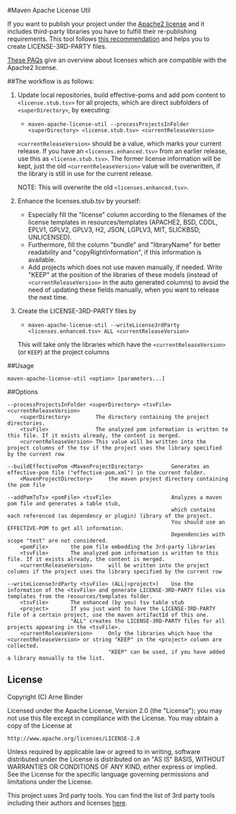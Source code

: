 #Maven Apache License Util

If you want to publish your project under the [Apache2 license](http://www.apache.org/licenses/LICENSE-2.0) and it 
includes third-party libraries you have to fulfill their re-publishing requirements. This tool follows [this recommendation](http://programmers.stackexchange.com/questions/234511/what-is-the-best-practice-for-arranging-third-party-library-licenses-paperwork) 
and helps you to create LICENSE-3RD-PARTY files. 

[These PAQs](http://www.apache.org/legal/resolved.html) give an overview about licenses which are compatible with the Apache2 license.

##The workflow is as follows:


1. Update local repositories, build effective-poms and add pom content to `<license.stub.tsv>` for all projects, which are direct subfolders of `<superDirectory>`, by executing:
	- `maven-apache-license-util --processProjectsInFolder <superDirectory> <license.stub.tsv> <currentReleaseVersion>`
	
	`<currentReleaseVersion>` should be a value, which marks your current release.
	If you have an `<licenses.enhanced.tsv>` from an earlier release, use this as `<license.stub.tsv>`. The former license information will be kept, just the old `<currentReleaseVersion>` value will be overwritten, if the library is still in use for the current release.

	NOTE: This will overwrite the old `<licenses.enhanced.tsv>`. 
2. Enhance the licenses.stub.tsv by yourself:
   	- Especially fill the "license" column according to the filenames of the license templates in resources/templates (APACHE2, BSD, CDDL, EPLV1, GPLV2, GPLV3, H2, JSON, LGPLV3, MIT, SLICKBSD, UNLICENSED).
   	- Furthermore, fill the column "bundle" and "libraryName" for better readability and "copyRightInformation", if this information is available.
   	- Add projects which does not use maven manually, if needed. Write "KEEP" at the position of the libraries of these models (instead of `<currentReleaseVersion>` in the auto generated columns) to avoid the need of updating these fields manually, when you want to release the next time.
  
3. Create the LICENSE-3RD-PARTY files by
	- `maven-apache-license-util --writeLicense3rdParty <licenses.enhanced.tsv> ALL <currentReleaseVersion>` 
	
	This will take only the libraries which have the `<currentReleaseVersion>` (or `KEEP`) at the project columns

##Usage

`maven-apache-license-util <option> [parameters...]`

##Options
```
--processProjectsInFolder <superDirectory> <tsvFile> <currentReleaseVersion>	
	<superDirectory>		The directory containing the project directories.
	<tsvFile>				The analyzed pom information is written to this file. If it exists already, the content is merged.
	<currentReleaseVersion>	This value will be written into the project columns of the tsv if the project uses the library specified by the current row
	
--buildEffectivePom <MavenProjectDirectory>			Generates an effective-pom file ("effective-pom.xml") in the current folder.
	<MavenProjectDirectory>		the maven project directory containing the pom file

--addPomToTsv <pomFile> <tsvFile>					Analyzes a maven pom file and generates a table stub, 
													which contains each referenced (as dependency or plugin) library of the project.
													You should use an EFFECTIVE-POM to get all information.
													Dependencies with scope "test" are not considered.							
	<pomFile>		the pom file embedding the 3rd-party libraries 
	<tsvFile>		The analyzed pom information is written to this file. If it exists already, the content is merged.
	<currentReleaseVersion>		will be written into the project columns if the project uses the library specified by the current row

--writeLicense3rdParty <tsvFile> (ALL|<project>)	Use the information of the <tsvFile> and generate LICENSE-3RD-PARTY files via templates from the resources/templates folder.
	<tsvFile>		The enhanced (by you) tsv table stub
	<project>		If you just want to have the LICENSE-3RD-PARTY file of a certain project, use the maven artifactId of this one.
					"ALL" creates the LICENSE-3RD-PARTY files for all projects appearing in the <tsvFile>.
	<currentReleaseVersion>		Only the libraries which have the <currentReleaseVersion> or string "KEEP" in the <project> column are collected. 
								"KEEP" can be used, if you have added a library manually to the list.
```

## License

Copyright (C) Arne Binder

Licensed under the Apache License, Version 2.0 (the "License");
you may not use this file except in compliance with the License.
You may obtain a copy of the License at

    http://www.apache.org/licenses/LICENSE-2.0

Unless required by applicable law or agreed to in writing, software
distributed under the License is distributed on an "AS IS" BASIS,
WITHOUT WARRANTIES OR CONDITIONS OF ANY KIND, either express or implied.
See the License for the specific language governing permissions and
limitations under the License.

This project uses 3rd party tools. You can find the list of 3rd party tools including their authors and licenses [here](LICENSE-3RD-PARTY).
